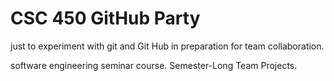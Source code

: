 
# CSC 450 GitHub Party

just to experiment with git and Git Hub in preparation for 
team collaboration.

software engineering seminar course. Semester-Long Team Projects.
